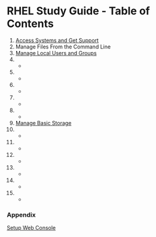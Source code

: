 # RHEL Study Guide - Table of Contents

1. [Access Systems and Get Support](https://github.com/pslucas0212/RHEL-Study-Guide-Access-Systems-and-Get-Support/tree/main)
2. Manage Files From the Command Line
3. [Manage Local Users and Groups](https://github.com/pslucas0212/RHEL-Study-Guide-Manage-Local-Users-and-Groups)
4. -
5. -
6. -
7. -
8. -
9. [Manage Basic Storage](https://github.com/pslucas0212/RHEL-Study-Guide-Manage-Basic-Storage)
10. -
11. -
12. -
13. -
14. -
15. -

### Appendix
[Setup Web Console](https://github.com/pslucas0212/RHEL-Study-Guide-Setup-the-Web-Console/blob/main/README.md)

